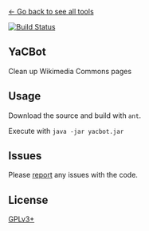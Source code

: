 [← Go back to see all tools](https://github.com/MarcoFalke/wiki-java-tools#wiki-tools)

[![Build Status](https://travis-ci.org/MarcoFalke/wiki-java-tools.svg?branch=yacbot)](https://travis-ci.org/MarcoFalke/wiki-java-tools)

## YaCBot
Clean up Wikimedia Commons pages

## Usage
Download the source and build with ```ant```.

Execute with ```java -jar yacbot.jar```

## Issues
Please [report](https://github.com/MarcoFalke/wiki-java-tools/issues/new?title=Template%3A) any issues with the code.

## License
[GPLv3+](COPYING.GPL)
